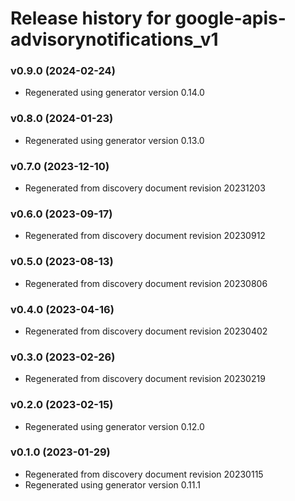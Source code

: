 # Release history for google-apis-advisorynotifications_v1

### v0.9.0 (2024-02-24)

* Regenerated using generator version 0.14.0

### v0.8.0 (2024-01-23)

* Regenerated using generator version 0.13.0

### v0.7.0 (2023-12-10)

* Regenerated from discovery document revision 20231203

### v0.6.0 (2023-09-17)

* Regenerated from discovery document revision 20230912

### v0.5.0 (2023-08-13)

* Regenerated from discovery document revision 20230806

### v0.4.0 (2023-04-16)

* Regenerated from discovery document revision 20230402

### v0.3.0 (2023-02-26)

* Regenerated from discovery document revision 20230219

### v0.2.0 (2023-02-15)

* Regenerated using generator version 0.12.0

### v0.1.0 (2023-01-29)

* Regenerated from discovery document revision 20230115
* Regenerated using generator version 0.11.1

